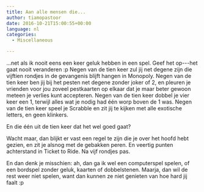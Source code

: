 ```yaml
---
title: Aan alle mensen die...
author: tiamopastoor
date: 2016-10-21T15:00:55+00:00
language: nl
categories:
  - Miscellaneous

---
```

...net als ik nooit eens een keer geluk hebben in een spel. Geef het op---het gaat nooit veranderen :p Negen van de tien keer zul jij net degene zijn die vijftien rondjes in de gevangenis blijft hangen in Monopoly. Negen van de tien keer ben jij bij het pesten net degene zonder joker of 2, en pleuren je vrienden voor jou zoveel pestkaarten op elkaar dat je maar beter gewoon meteen je verlies kunt accepteren. Negen van de tien keer dobbel je vier keer een 1, terwijl alles wat je nodig had één worp boven de 1 was. Negen van de tien keer speel je Scrabble en zit jij te kijken met alle exotische letters, en geen klinkers.

En die één uit de tien keer dat het wel goed gaat?

Wacht maar, dan blijkt er vast een regel te zijn die je over het hoofd hebt gezien, en zit je alsnog met de gebakken peren. En veertig punten achterstand in Ticket to Ride. Na vijf rondjes pas.

En dan denk je misschien: ah, dan ga ik wel een computerspel spelen, of een bordspel zonder geluk, kaarten of dobbelstenen. Maarja, dan wil de rest weer niet spelen, want dan kunnen ze niet genieten van hoe hard jij faalt :p